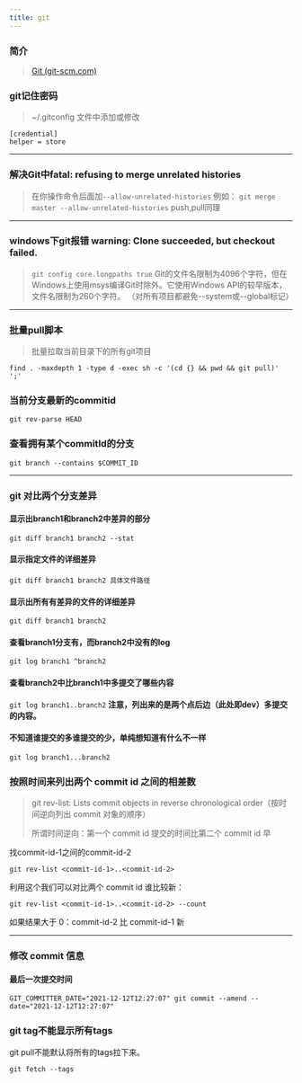 ```yaml
---
title: git
---
```


### 简介

> [Git (git-scm.com)](http://git-scm.com/)

### git记住密码

> ~/.gitconfig 文件中添加或修改

  ```gitconfig
  [credential] 
  helper = store
  ```
------

### 解决Git中fatal: refusing to merge unrelated histories

> 在你操作命令后面加`--allow-unrelated-histories` 
> 例如： 
> `git merge master --allow-unrelated-histories`
> push,pull同理

------

### windows下git报错 warning: Clone succeeded, but checkout failed.


>`git config core.longpaths true`
>Git的文件名限制为4096个字符，但在Windows上使用msys编译Git时除外。它使用Windows API的较早版本，文件名限制为260个字符。
>（对所有项目都避免--system或--global标记）

------



### 批量pull脚本

> 批量拉取当前目录下的所有git项目

```
find . -maxdepth 1 -type d -exec sh -c '(cd {} && pwd && git pull)' ';'
```

### 当前分支最新的commitid

```
git rev-parse HEAD
```

### 查看拥有某个commitId的分支

```
git branch --contains $COMMIT_ID
```

------

### git 对比两个分支差异

#### 显示出branch1和branch2中差异的部分

```
git diff branch1 branch2 --stat
```

#### 显示指定文件的详细差异

```
git diff branch1 branch2 具体文件路径
```

#### 显示出所有有差异的文件的详细差异

```
git diff branch1 branch2
```

#### 查看branch1分支有，而branch2中没有的log

```
git log branch1 ^branch2
```

#### 查看branch2中比branch1中多提交了哪些内容

`git log branch1..branch2`
 **注意，列出来的是两个点后边（此处即dev）多提交的内容。**

#### 不知道谁提交的多谁提交的少，单纯想知道有什么不一样

```
git log branch1...branch2
```

### 按照时间来列出两个 commit id 之间的相差数

> git rev-list: Lists commit objects in reverse chronological order（按时间逆向列出 commit 对象的顺序）
>
> 所谓时间逆向：第一个 commit id 提交的时间比第二个 commit id 早

找commit-id-1之间的commit-id-2

```
git rev-list <commit-id-1>..<commit-id-2>
```

利用这个我们可以对比两个 commit id 谁比较新：

```
git rev-list <commit-id-1>..<commit-id-2> --count
```

如果结果大于 0：commit-id-2 比 commit-id-1 新

------

### 修改 commit 信息

#### 最后一次提交时间

```
GIT_COMMITTER_DATE="2021-12-12T12:27:07" git commit --amend --date="2021-12-12T12:27:07"
```



### git tag不能显示所有tags

git pull不能默认将所有的tags拉下来。

```
git fetch --tags
```

